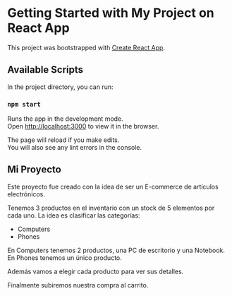 # Getting Started with My Project on React App

This project was bootstrapped with [Create React App](https://github.com/facebook/create-react-app).

## Available Scripts

In the project directory, you can run:

### `npm start`

Runs the app in the development mode.\
Open [http://localhost:3000](http://localhost:3000) to view it in the browser.

The page will reload if you make edits.\
You will also see any lint errors in the console.

## Mi Proyecto

Este proyecto fue creado con la idea de ser un E-commerce de artículos electrónicos.

Tenemos 3 productos en el inventario con un stock de 5 elementos por cada uno.
La idea es clasificar las categorías:
- Computers
- Phones

En Computers tenemos 2 productos, una PC de escritorio y una Notebook.
En Phones tenemos un único producto.

Además vamos a elegir cada producto para ver sus detalles.

Finalmente subiremos nuestra compra al carrito.
